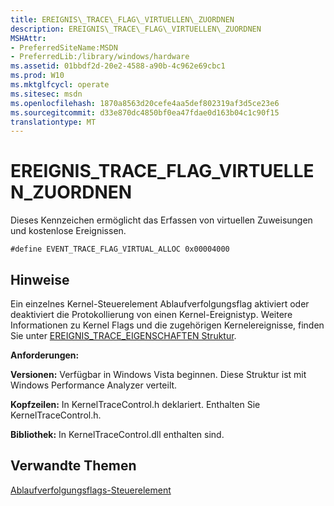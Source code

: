 ```yaml
---
title: EREIGNIS\_TRACE\_FLAG\_VIRTUELLEN\_ZUORDNEN
description: EREIGNIS\_TRACE\_FLAG\_VIRTUELLEN\_ZUORDNEN
MSHAttr:
- PreferredSiteName:MSDN
- PreferredLib:/library/windows/hardware
ms.assetid: 01bbdf2d-20e2-4588-a90b-4c962e69cbc1
ms.prod: W10
ms.mktglfcycl: operate
ms.sitesec: msdn
ms.openlocfilehash: 1870a8563d20cefe4aa5def802319af3d5ce23e6
ms.sourcegitcommit: d33e870dc4850bf0ea47fdae0d163b04c1c90f15
translationtype: MT
---
```

# <a name="eventtraceflagvirtualalloc"></a>EREIGNIS\_TRACE\_FLAG\_VIRTUELLEN\_ZUORDNEN


Dieses Kennzeichen ermöglicht das Erfassen von virtuellen Zuweisungen und kostenlose Ereignissen.

``` syntax
#define EVENT_TRACE_FLAG_VIRTUAL_ALLOC 0x00004000
```

## <a name="remarks"></a>Hinweise


Ein einzelnes Kernel-Steuerelement Ablaufverfolgungsflag aktiviert oder deaktiviert die Protokollierung von einen Kernel-Ereignistyp. Weitere Informationen zu Kernel Flags und die zugehörigen Kernelereignisse, finden Sie unter [EREIGNIS\_TRACE\_EIGENSCHAFTEN Struktur](http://go.microsoft.com/fwlink/p/?linkid=212231&clcid=0x409).

**Anforderungen:**

**Versionen:** Verfügbar in Windows Vista beginnen. Diese Struktur ist mit Windows Performance Analyzer verteilt.

**Kopfzeilen:** In KernelTraceControl.h deklariert. Enthalten Sie KernelTraceControl.h.

**Bibliothek:** In KernelTraceControl.dll enthalten sind.

## <a name="related-topics"></a>Verwandte Themen


[Ablaufverfolgungsflags-Steuerelement](trace-control-flags.md)

 

 








